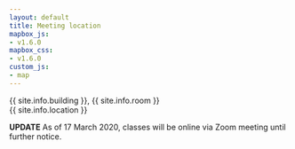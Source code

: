 ```yaml
---
layout: default
title: Meeting location
mapbox_js:
- v1.6.0
mapbox_css:
- v1.6.0
custom_js:
- map
---
```


{{ site.info.building }}, {{ site.info.room }}  
{{ site.info.location }}  

**UPDATE** As of 17 March 2020, classes will be online via Zoom
meeting until further notice.

<div id='mapwrap'>
	<div id='map'></div>
</div>
<br>
  
